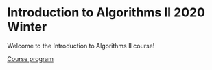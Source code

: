 # Introduction to Algorithms II 2020 Winter

Welcome to the Introduction to Algorithms II course! 

[Course program](/program.md)